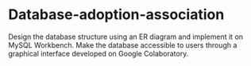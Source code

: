 # Database-adoption-association
Design the database structure using an ER diagram and implement it on MySQL Workbench. Make the database accessible to users through a graphical interface developed on Google Colaboratory.
